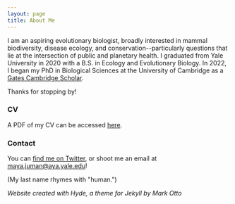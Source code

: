 ```yaml
---
layout: page
title: About Me
---
```


I am an aspiring evolutionary biologist, broadly interested in mammal biodiversity, disease ecology, and conservation--particularly questions that lie at the intersection of public and planetary health. I graduated from Yale University in 2020 with a B.S. in Ecology and Evolutionary Biology. In 2022, I began my PhD in Biological Sciences at the University of Cambridge as a <a href="https://www.gatescambridge.org/biography/18513/" target="_blank">Gates Cambridge Scholar</a>.

Thanks for stopping by!

### CV

A PDF of my CV can be accessed <a href="https://mayajuman.github.io/CV/Maya Juman CV 08.22.pdf" target="_blank">here</a>.

### Contact

You can <a href="https://twitter.com/mayajuman" target="_blank">find me on Twitter</a>, or shoot me an email at <a href="mailto:maya.juman@aya.yale.edu">maya.juman@aya.yale.edu</a>!

(My last name rhymes with "human.")

*Website created with Hyde, a theme for Jekyll by Mark Otto*
